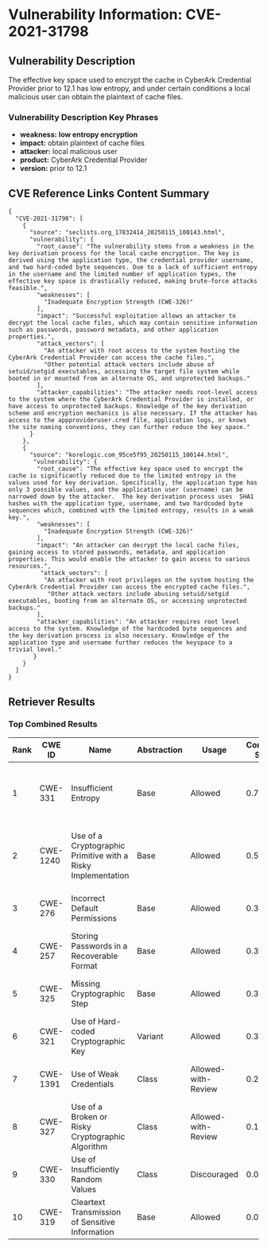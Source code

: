 # Vulnerability Information: CVE-2021-31798

## Vulnerability Description
The effective key space used to encrypt the cache in CyberArk Credential Provider prior to 12.1 has low entropy, and under certain conditions a local malicious user can obtain the plaintext of cache files.

### Vulnerability Description Key Phrases
- **weakness:** **low entropy encryption**
- **impact:** obtain plaintext of cache files
- **attacker:** local malicious user
- **product:** CyberArk Credential Provider
- **version:** prior to 12.1

## CVE Reference Links Content Summary
```
{
  "CVE-2021-31798": [
    {
      "source": "seclists.org_17832414_20250115_100143.html",
      "vulnerability": {
        "root_cause": "The vulnerability stems from a weakness in the key derivation process for the local cache encryption. The key is derived using the application type, the credential provider username, and two hard-coded byte sequences. Due to a lack of sufficient entropy in the username and the limited number of application types, the effective key space is drastically reduced, making brute-force attacks feasible.",
        "weaknesses": [
          "Inadequate Encryption Strength (CWE-326)"
        ],
        "impact": "Successful exploitation allows an attacker to decrypt the local cache files, which may contain sensitive information such as passwords, password metadata, and other application properties.",
        "attack_vectors": [
          "An attacker with root access to the system hosting the CyberArk Credential Provider can access the cache files.",
          "Other potential attack vectors include abuse of setuid/setgid executables, accessing the target file system while booted in or mounted from an alternate OS, and unprotected backups."
        ],
        "attacker_capabilities": "The attacker needs root-level access to the system where the CyberArk Credential Provider is installed, or have access to unprotected backups. Knowledge of the key derivation scheme and encryption mechanics is also necessary. If the attacker has access to the appprovideruser.cred file, application logs, or knows the site naming conventions, they can further reduce the key space."
      }
    },
    {
      "source": "korelogic.com_95ce5f95_20250115_100144.html",
       "vulnerability": {
        "root_cause": "The effective key space used to encrypt the cache is significantly reduced due to the limited entropy in the values used for key derivation. Specifically, the application type has only 3 possible values, and the application user (username) can be narrowed down by the attacker.  The key derivation process uses  SHA1 hashes with the application type, username, and two hardcoded byte sequences which, combined with the limited entropy, results in a weak key.",
        "weaknesses": [
          "Inadequate Encryption Strength (CWE-326)"
        ],
        "impact": "An attacker can decrypt the local cache files, gaining access to stored passwords, metadata, and application properties. This would enable the attacker to gain access to various resources.",
         "attack_vectors": [
          "An attacker with root privileges on the system hosting the CyberArk Credential Provider can access the encrypted cache files.",
           "Other attack vectors include abusing setuid/setgid executables, booting from an alternate OS, or accessing unprotected backups."
        ],
        "attacker_capabilities": "An attacker requires root level access to the system. Knowledge of the hardcoded byte sequences and the key derivation process is also necessary. Knowledge of the application type and username further reduces the keyspace to a trivial level."
       }
    }
  ]
}
```

## Retriever Results

### Top Combined Results

| Rank | CWE ID | Name | Abstraction | Usage | Combined Score | Retrievers | Individual Scores |
|------|--------|------|-------------|-------|---------------|------------|-------------------|
| 1 | CWE-331 | Insufficient Entropy | Base | Allowed | 0.7044 | dense, sparse, graph | dense: 0.630, sparse: 0.289, graph: 0.626 |
| 2 | CWE-1240 | Use of a Cryptographic Primitive with a Risky Implementation | Base | Allowed | 0.5762 | dense, sparse, graph | dense: 0.538, sparse: 0.153, graph: 0.613 |
| 3 | CWE-276 | Incorrect Default Permissions | Base | Allowed | 0.3585 | sparse, graph | sparse: 0.154, graph: 0.757 |
| 4 | CWE-257 | Storing Passwords in a Recoverable Format | Base | Allowed | 0.3475 | dense, sparse | dense: 0.538, sparse: 0.137 |
| 5 | CWE-325 | Missing Cryptographic Step | Base | Allowed | 0.3394 | dense, sparse | dense: 0.526, sparse: 0.133 |
| 6 | CWE-321 | Use of Hard-coded Cryptographic Key | Variant | Allowed | 0.3233 | dense, sparse | dense: 0.533, sparse: 0.146 |
| 7 | CWE-1391 | Use of Weak Credentials | Class | Allowed-with-Review | 0.2039 | dense, sparse | dense: 0.534, sparse: 0.140 |
| 8 | CWE-327 | Use of a Broken or Risky Cryptographic Algorithm | Class | Allowed-with-Review | 0.1650 | sparse, graph | sparse: 0.156, graph: 0.535 |
| 9 | CWE-330 | Use of Insufficiently Random Values | Class | Discouraged | 0.0998 | sparse, graph | sparse: 0.152, graph: 0.381 |
| 10 | CWE-319 | Cleartext Transmission of Sensitive Information | Base | Allowed | 0.0835 | sparse | sparse: 0.146 |

